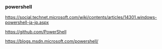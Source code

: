### powershell

https://social.technet.microsoft.com/wiki/contents/articles/14301.windows-powershell-ja-jp.aspx

https://github.com/PowerShell

https://blogs.msdn.microsoft.com/powershell/



